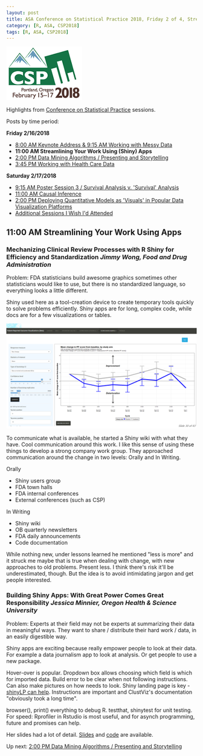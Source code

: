 ```yaml
---
layout: post
title: ASA Conference on Statistical Practice 2018, Friday 2 of 4, Streamlining Your Work Using (Shiny) Apps
category: [R, ASA, CSP2018]
tags: [R, ASA, CSP2018]
---
```


![CSP Conf Logo](/images/csp2018.png "Conference Logo")

Highlights from [Conference on Statistical Practice](https://ww2.amstat.org/meetings/csp/2018/index.cfm) sessions. 

Posts by time period:

**Friday 2/16/2018**
* [8:00 AM Keynote Address & 9:15 AM Working with Messy Data](2018-02-16-CSP2018-Fri-8am.md)
* **11:00 AM Streamlining Your Work Using (Shiny) Apps**
* [2:00 PM Data Mining Algorithms / Presenting and Storytelling](2018-02-17-CSP2018-Fri-2pm.md)
* [3:45 PM Working with Health Care Data](2018-02-17-CSP2018-Fri-345pm.md)

**Saturday 2/17/2018**
* [9:15 AM Poster Session 3 / Survival Analysis v. 'Survival' Analysis](2018-02-17-CSP2018-Sat-915am.md)
* [11:00 AM Causal Inference](2018-02-18-CSP2018-Sat-11am.md)
* [2:00 PM Deploying Quantitative Models as 'Visuals' in Popular Data Visualization Platforms](2018-02-18-CSP2018-Sat-2pm.md)
* [Additional Sessions I Wish I'd Attended](2018-02-19-CSP2018-Fri-Additional.md)


## 11:00 AM Streamlining Your Work Using Apps

### Mechanizing Clinical Review Processes with R Shiny for Efficiency and Standardization *Jimmy Wong, Food and Drug Administration*

Problem: FDA statisticians build awesome graphics sometimes other statisticians would like to use, but there is no standardized language, so everything looks a little different.

Shiny used here as a tool-creation device to create temporary tools quickly to solve problems efficiently. Shiny apps are for long, complex code, while docs are for a few visualizations or tables.

![App that shows if a drug is superior to placebo](/images/shiny01.png "App that shows if a drug is superior to placebo")

To communicate what is available, he started a Shiny wiki with what they have. Cool communication around this work. I like this sense of using these things to develop a strong company work group. They approached communication around the change in two levels: Orally and In Writing.

Orally
* Shiny users group
* FDA town halls
* FDA internal conferences
* External conferences (such as CSP)

In Writing
* Shiny wiki
* OB quarterly newsletters
* FDA daily announcements
* Code documentation

While nothing new, under lessons learned he mentioned "less is more" and it struck me maybe that is true when dealing with change, with new approaches to old problems. Present less. I think there's risk it'll be underestimated, though. But the idea is to avoid intimidating jargon and get people interested.


### Building Shiny Apps: With Great Power Comes Great Responsibility *Jessica Minnier, Oregon Health & Science University*

Problem: Experts at their field may not be experts at summarizing their data in meaningful ways. They want to share / distribute their hard work / data, in an easily digestible way.

Shiny apps are exciting because really empower people to look at their data. For example a data journalism app to look at analysis. Or get people to use a new package.

Hover-over is popular. Dropdown box allows choosing which field is which for imported data. Build error to be clear when not following instructions. Can also make pictures on how needs to look. Shiny landing page is key - [shinyLP can help](https://github.com/jasdumas/shinyLP). Instructions are important and ClustViz's documentation "obviously took a long time".

browser(), print() everything to debug R. testthat, shinytest for unit testing. For speed: Rprofiler in Rstudio is most useful,  and for  asynch programming, future and promises can help. 

Her slides had a lot of detail. [Slides](http://jminnier-talks.netlify.com/2018_02_shiny_csp/minnier_csp2018#1) and [code](https://github.com/jminnier/talks_etc) are available.

 Up next: [2:00 PM Data Mining Algorithms / Presenting and Storytelling](2018-02-17-CSP2018-Fri-2pm.md)
